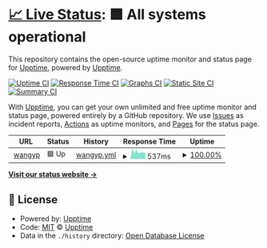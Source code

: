 # [📈 Live Status](https://upptime.wangyp.cf): <!--live status--> **🟩 All systems operational**

This repository contains the open-source uptime monitor and status page for [Upptime](https://upptime.js.org), powered by [Upptime](https://github.com/upptime/upptime).

[![Uptime CI](https://github.com/wangyp0701/upptime/workflows/Uptime%20CI/badge.svg)](https://github.com/upptime/upptime/actions?query=workflow%3A%22Uptime+CI%22)
[![Response Time CI](https://github.com/wangyp0701/upptime/workflows/Response%20Time%20CI/badge.svg)](https://github.com/upptime/upptime/actions?query=workflow%3A%22Response+Time+CI%22)
[![Graphs CI](https://github.com/wangyp0701/upptime/workflows/Graphs%20CI/badge.svg)](https://github.com/upptime/upptime/actions?query=workflow%3A%22Graphs+CI%22)
[![Static Site CI](https://github.com/wangyp0701/upptime/workflows/Static%20Site%20CI/badge.svg)](https://github.com/upptime/upptime/actions?query=workflow%3A%22Static+Site+CI%22)
[![Summary CI](https://github.com/wangyp0701/upptime/workflows/Summary%20CI/badge.svg)](https://github.com/upptime/upptime/actions?query=workflow%3A%22Summary+CI%22)

With [Upptime](https://upptime.js.org), you can get your own unlimited and free uptime monitor and status page, powered entirely by a GitHub repository. We use [Issues](https://github.com/upptime/upptime/issues) as incident reports, [Actions](https://github.com/upptime/upptime/actions) as uptime monitors, and [Pages](https://upptime.wangyp.cf) for the status page.

<!--start: status pages-->
<!-- This summary is generated by Upptime (https://github.com/upptime/upptime) -->
<!-- Do not edit this manually, your changes will be overwritten -->
<!-- prettier-ignore -->
| URL | Status | History | Response Time | Uptime |
| --- | ------ | ------- | ------------- | ------ |
| <img alt="" src="https://favicons.githubusercontent.com/wangyp.cf" height="13"> [wangyp](https://wangyp.cf) | 🟩 Up | [wangyp.yml](https://github.com/wangyp0701/upptime/commits/HEAD/history/wangyp.yml) | <details><summary><img alt="Response time graph" src="./graphs/wangyp/response-time-week.png" height="20"> 537ms</summary><br><a href="https://upptime.wangyp.cf/history/wangyp"><img alt="Response time 623" src="https://img.shields.io/endpoint?url=https%3A%2F%2Fraw.githubusercontent.com%2Fwangyp0701%2Fupptime%2FHEAD%2Fapi%2Fwangyp%2Fresponse-time.json"></a><br><a href="https://upptime.wangyp.cf/history/wangyp"><img alt="24-hour response time 514" src="https://img.shields.io/endpoint?url=https%3A%2F%2Fraw.githubusercontent.com%2Fwangyp0701%2Fupptime%2FHEAD%2Fapi%2Fwangyp%2Fresponse-time-day.json"></a><br><a href="https://upptime.wangyp.cf/history/wangyp"><img alt="7-day response time 537" src="https://img.shields.io/endpoint?url=https%3A%2F%2Fraw.githubusercontent.com%2Fwangyp0701%2Fupptime%2FHEAD%2Fapi%2Fwangyp%2Fresponse-time-week.json"></a><br><a href="https://upptime.wangyp.cf/history/wangyp"><img alt="30-day response time 604" src="https://img.shields.io/endpoint?url=https%3A%2F%2Fraw.githubusercontent.com%2Fwangyp0701%2Fupptime%2FHEAD%2Fapi%2Fwangyp%2Fresponse-time-month.json"></a><br><a href="https://upptime.wangyp.cf/history/wangyp"><img alt="1-year response time 633" src="https://img.shields.io/endpoint?url=https%3A%2F%2Fraw.githubusercontent.com%2Fwangyp0701%2Fupptime%2FHEAD%2Fapi%2Fwangyp%2Fresponse-time-year.json"></a></details> | <details><summary><a href="https://upptime.wangyp.cf/history/wangyp">100.00%</a></summary><a href="https://upptime.wangyp.cf/history/wangyp"><img alt="All-time uptime 100.00%" src="https://img.shields.io/endpoint?url=https%3A%2F%2Fraw.githubusercontent.com%2Fwangyp0701%2Fupptime%2FHEAD%2Fapi%2Fwangyp%2Fuptime.json"></a><br><a href="https://upptime.wangyp.cf/history/wangyp"><img alt="24-hour uptime 100.00%" src="https://img.shields.io/endpoint?url=https%3A%2F%2Fraw.githubusercontent.com%2Fwangyp0701%2Fupptime%2FHEAD%2Fapi%2Fwangyp%2Fuptime-day.json"></a><br><a href="https://upptime.wangyp.cf/history/wangyp"><img alt="7-day uptime 100.00%" src="https://img.shields.io/endpoint?url=https%3A%2F%2Fraw.githubusercontent.com%2Fwangyp0701%2Fupptime%2FHEAD%2Fapi%2Fwangyp%2Fuptime-week.json"></a><br><a href="https://upptime.wangyp.cf/history/wangyp"><img alt="30-day uptime 100.00%" src="https://img.shields.io/endpoint?url=https%3A%2F%2Fraw.githubusercontent.com%2Fwangyp0701%2Fupptime%2FHEAD%2Fapi%2Fwangyp%2Fuptime-month.json"></a><br><a href="https://upptime.wangyp.cf/history/wangyp"><img alt="1-year uptime 100.00%" src="https://img.shields.io/endpoint?url=https%3A%2F%2Fraw.githubusercontent.com%2Fwangyp0701%2Fupptime%2FHEAD%2Fapi%2Fwangyp%2Fuptime-year.json"></a></details>

<!--end: status pages-->

[**Visit our status website →**](https://upptime.wangyp.cf)

## 📄 License

- Powered by: [Upptime](https://github.com/upptime/upptime)
- Code: [MIT](./LICENSE) © [Upptime](https://upptime.js.org)
- Data in the `./history` directory: [Open Database License](https://opendatacommons.org/licenses/odbl/1-0/)
